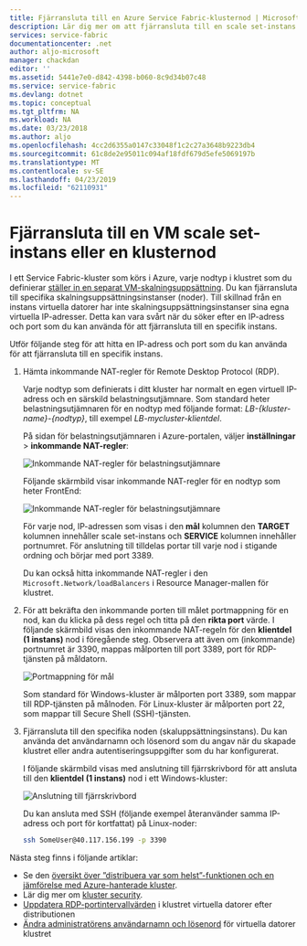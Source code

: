 ```yaml
---
title: Fjärransluta till en Azure Service Fabric-klusternod | Microsoft Docs
description: Lär dig mer om att fjärransluta till en scale set-instans (en Service Fabric klusternod).
services: service-fabric
documentationcenter: .net
author: aljo-microsoft
manager: chackdan
editor: ''
ms.assetid: 5441e7e0-d842-4398-b060-8c9d34b07c48
ms.service: service-fabric
ms.devlang: dotnet
ms.topic: conceptual
ms.tgt_pltfrm: NA
ms.workload: NA
ms.date: 03/23/2018
ms.author: aljo
ms.openlocfilehash: 4cc2d6355a0147c33048f1c2c27a3648b9223db4
ms.sourcegitcommit: 61c8de2e95011c094af18fdf679d5efe5069197b
ms.translationtype: MT
ms.contentlocale: sv-SE
ms.lasthandoff: 04/23/2019
ms.locfileid: "62110931"
---
```

# <a name="remote-connect-to-a-virtual-machine-scale-set-instance-or-a-cluster-node"></a>Fjärransluta till en VM scale set-instans eller en klusternod
I ett Service Fabric-kluster som körs i Azure, varje nodtyp i klustret som du definierar [ställer in en separat VM-skalningsuppsättning](service-fabric-cluster-nodetypes.md).  Du kan fjärransluta till specifika skalningsuppsättningsinstanser (noder).  Till skillnad från en instans virtuella datorer har inte skalningsuppsättningsinstanser sina egna virtuella IP-adresser. Detta kan vara svårt när du söker efter en IP-adress och port som du kan använda för att fjärransluta till en specifik instans.

Utför följande steg för att hitta en IP-adress och port som du kan använda för att fjärransluta till en specifik instans.

1. Hämta inkommande NAT-regler för Remote Desktop Protocol (RDP).

    Varje nodtyp som definierats i ditt kluster har normalt en egen virtuell IP-adress och en särskild belastningsutjämnare. Som standard heter belastningsutjämnaren för en nodtyp med följande format: *LB-{kluster-name}-{nodtyp}*, till exempel *LB-mycluster-klientdel*. 
    
    På sidan för belastningsutjämnaren i Azure-portalen, väljer **inställningar** > **inkommande NAT-regler**: 

    ![Inkommande NAT-regler för belastningsutjämnare](./media/service-fabric-cluster-remote-connect-to-azure-cluster-node/lb-window.png)

    Följande skärmbild visar inkommande NAT-regler för en nodtyp som heter FrontEnd: 

    ![Inkommande NAT-regler för belastningsutjämnare](./media/service-fabric-cluster-remote-connect-to-azure-cluster-node/nat-rules.png)

    För varje nod, IP-adressen som visas i den **mål** kolumnen den **TARGET** kolumnen innehåller scale set-instans och **SERVICE** kolumnen innehåller portnumret. För anslutning till tilldelas portar till varje nod i stigande ordning och börjar med port 3389.

    Du kan också hitta inkommande NAT-regler i den `Microsoft.Network/loadBalancers` i Resource Manager-mallen för klustret.
    
2. För att bekräfta den inkommande porten till målet portmappning för en nod, kan du klicka på dess regel och titta på den **rikta port** värde. I följande skärmbild visas den inkommande NAT-regeln för den **klientdel (1 instans)** nod i föregående steg. Observera att även om (inkommande) portnumret är 3390, mappas målporten till port 3389, port för RDP-tjänsten på måldatorn.  

    ![Portmappning för mål](./media/service-fabric-cluster-remote-connect-to-azure-cluster-node/port-mapping.png)

    Som standard för Windows-kluster är målporten port 3389, som mappar till RDP-tjänsten på målnoden. För Linux-kluster är målporten port 22, som mappar till Secure Shell (SSH)-tjänsten.

3. Fjärransluta till den specifika noden (skaluppsättningsinstans). Du kan använda det användarnamn och lösenord som du angav när du skapade klustret eller andra autentiseringsuppgifter som du har konfigurerat. 

    I följande skärmbild visas med anslutning till fjärrskrivbord för att ansluta till den **klientdel (1 instans)** nod i ett Windows-kluster:
    
    ![Anslutning till fjärrskrivbord](./media/service-fabric-cluster-remote-connect-to-azure-cluster-node/rdp-connect.png)

    Du kan ansluta med SSH (följande exempel återanvänder samma IP-adress och port för kortfattat) på Linux-noder:

    ``` bash
    ssh SomeUser@40.117.156.199 -p 3390
    ```


Nästa steg finns i följande artiklar:
* Se den [översikt över ”distribuera var som helst”-funktionen och en jämförelse med Azure-hanterade kluster](service-fabric-deploy-anywhere.md).
* Lär dig mer om [kluster security](service-fabric-cluster-security.md).
* [Uppdatera RDP-portintervallvärden](./scripts/service-fabric-powershell-change-rdp-port-range.md) i klustret virtuella datorer efter distributionen
* [Ändra administratörens användarnamn och lösenord](./scripts/service-fabric-powershell-change-rdp-user-and-pw.md) för virtuella datorer klustret

